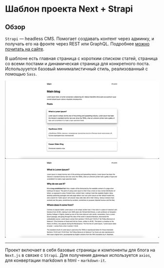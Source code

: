 # Шаблон проекта Next + Strapi

## Обзор

`Strapi` — headless CMS. Помогает создавать контент через админку, и получать его на фронте через REST или GraphQL. Подробнее [можно почитать на сайте](https://strapi.io/).

В шаблоне есть главная страница с коротким списком статей, страница со всеми постами и динамическая страница для конкретного поста. Использууется базовый минималистичный стиль, реализованный с помощью `Sass`.

![Главная страница](./assets/screen_1.png)
![Страница поста](./assets/screen_2.png)

---

Проект включает в себя базовые страницы и компоненты для блога на `Next.js` в связке с `Strapi`. Для получения данных используется `axios`, для конвертации markdown в html - `markdown-it`.
